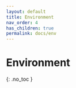 ```yaml
---
layout: default
title: Environment
nav_order: 4
has_children: true
permalink: docs/env
---
```


# Environment
{: .no_toc }
